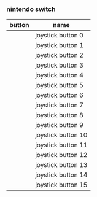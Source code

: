 ﻿### nintendo switch

|button|name|
|----|----|
||joystick button 0|
||joystick button 1|
||joystick button 2|
||joystick button 3|
||joystick button 4|
||joystick button 5|
||joystick button 6|
||joystick button 7|
||joystick button 8|
||joystick button 9|
||joystick button 10|
||joystick button 11|
||joystick button 12|
||joystick button 13|
||joystick button 14|
||joystick button 15|